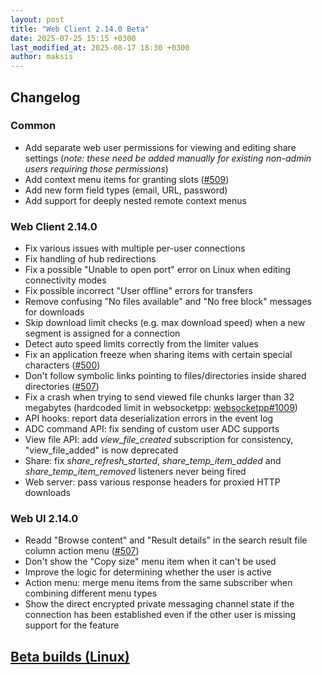 ```yaml
---
layout: post
title: "Web Client 2.14.0 Beta"
date: 2025-07-25 15:15 +0300
last_modified_at: 2025-08-17 18:30 +0300
author: maksis
---
```


<!--more-->

## Changelog

### Common

- Add separate web user permissions for viewing and editing share settings (*note: these need be added manually for existing non-admin users requiring those permissions*)
- Add context menu items for granting slots ([#509](https://github.com/airdcpp-web/airdcpp-webclient/issues/509))
- Add new form field types (email, URL, password)
- Add support for deeply nested remote context menus

### Web Client 2.14.0

- Fix various issues with multiple per-user connections
- Fix handling of hub redirections
- Fix a possible "Unable to open port" error on Linux when editing connectivity modes
- Fix possible incorrect "User offline" errors for transfers
- Remove confusing "No files available" and "No free block" messages for downloads
- Skip download limit checks (e.g. max download speed) when a new segment is assigned for a connection
- Detect auto speed limits correctly from the limiter values
- Fix an application freeze when sharing items with certain special characters ([#500](https://github.com/airdcpp-web/airdcpp-webclient/issues/500))
- Don't follow symbolic links pointing to files/directories inside shared directories ([#507](https://github.com/airdcpp-web/airdcpp-webclient/issues/507))
- Fix a crash when trying to send viewed file chunks larger than 32 megabytes (hardcoded limit in websocketpp: [websocketpp#1009](https://github.com/zaphoyd/websocketpp/issues/1009))
- API hooks: report data deserialization errors in the event log
- ADC command API: fix sending of custom user ADC supports
- View file API: add *view_file_created* subscription for consistency, "view_file_added" is now deprecated
- Share: fix *share_refresh_started*, *share_temp_item_added* and *share_temp_item_removed* listeners never being fired
- Web server: pass various response headers for proxied HTTP downloads

### Web UI 2.14.0

- Readd "Browse content" and "Result details" in the search result file column action menu ([#507](https://github.com/airdcpp-web/airdcpp-webclient/issues/507))
- Don't show the "Copy size" menu item when it can't be used
- Improve the logic for determining whether the user is active
- Action menu: merge menu items from the same subscriber when combining different menu types
- Show the direct encrypted private messaging channel state if the connection has been established even if the other user is missing support for the feature

## [Beta builds (Linux)](http://web-builds.airdcpp.net/develop/)
